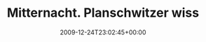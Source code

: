 ---
retweeted: false
source: <a href="http://www.swift-app.com/" rel="nofollow">Swift</a>
entities:
  hashtags:
  - text: dfh
    indices:
    - '54'
    - '58'
  symbols: []
  user_mentions: []
  urls: []
display_text_range:
- '0'
- '58'
favorite_count: '0'
id_str: '7014424864'
truncated: false
retweet_count: '0'
id: '7014424864'
created_at: Thu Dec 24 23:02:45 +0000 2009
favorited: false
full_text: 'Mitternacht. Planschwitzer wissen was das bedeutet... #dfh'
lang: de
tags:
- dfh
- pesos:twitter
date: '2009-12-24T23:02:45+00:00'
src: https://twitter.com/bascht/status/7014424864
original_url: https://twitter.com/bascht/status/7014424864
type: twitter_tweet
text: 'Mitternacht. Planschwitzer wissen was das bedeutet... #dfh'
title: Mitternacht. Planschwitzer wiss

---